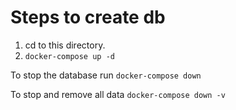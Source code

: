 # Steps to create db

1. cd to this directory.
2. `docker-compose up -d`

To stop the database run `docker-compose down`

To stop and remove all data `docker-compose down -v`
